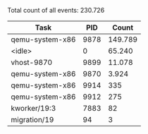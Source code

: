 Total count of all events: 230.726

| Task | PID | Count |
| --- | --- | --- |
| qemu-system-x86 | 9878 | 149.789 |
| \<idle\> | 0 | 65.240 |
| vhost-9870 | 9899 | 11.078 |
| qemu-system-x86 | 9870 | 3.924 |
| qemu-system-x86 | 9914 | 335 |
| qemu-system-x86 | 9912 | 275 |
| kworker/19:3 | 7883 | 82 |
| migration/19 | 94 | 3 |
